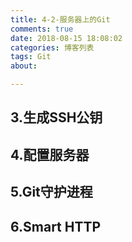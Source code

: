 ```yaml
---
title: 4-2-服务器上的Git
comments: true
date: 2018-08-15 18:08:02
categories: 博客列表
tags: Git
about:

---
```


## 3.生成SSH公钥

## 4.配置服务器

## 5.Git守护进程

## 6.Smart HTTP


